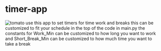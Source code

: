 # timer-app
![tomato](https://user-images.githubusercontent.com/96198947/147857669-dd49feb8-9bf9-4c43-a833-f79a56379285.png)
use this app to set timers for time work and breaks 
this can be customized to fit your schedule in the top of the code in main.py the constants for Work_Min can be customized to how long you want to work and Short_Break_Min can be customized to how much time you want to take a break 
